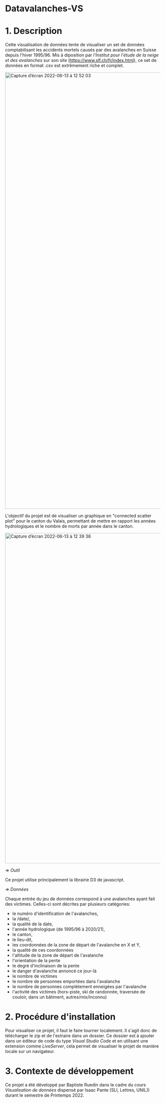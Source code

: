 # Datavalanches-VS

# 1. Description

Cette visualisation de données tente de visualiser un set de données comptabilisant les accidents mortels causés par des avalanches en Suisse depuis l'hiver 1995/96. 
Mis à diposition par _l'Institut pour l'étude de la neige et des avalanches_ sur son site (https://www.slf.ch/fr/index.html), ce set de données en format .csv est extrêmement riche et complet.

<img width="1422" alt="Capture d’écran 2022-06-13 à 12 52 03" src="https://user-images.githubusercontent.com/100225833/173338507-572d1b69-5d79-4a1e-9663-4d09177d0cef.png">


L'objectif du projet est de visualiser un graphique en "connected scatter plot" pour le canton du Valais, permettant de mettre en rapport les années hydrologiques et le nombre de morts par année dans le canton. 

<img width="1076" alt="Capture d’écran 2022-06-13 à 12 39 36" src="https://user-images.githubusercontent.com/100225833/173336435-e475ffcf-3e34-44b8-be0c-0e854c6599f0.png">

=> _Outil_

Ce projet utilise principalement la librairie D3 de javascript.

=> _Données_

Chaque entrée du jeu de données correspond à une avalanches ayant fait des victimes. Celles-ci sont décrites par plusieurs catégories: 
- le numéro d'identification de l'avalanches, 
- la /date/, 
- la qualité de la date, 
- l'année hydrologique (de 1995/96 à 2020/21), 
- le canton, 
- le lieu-dit, 
- les coordonnées de la zone de départ de l'avalanche en X et Y,
- la qualité de ces coordonnées
- l'altitude de la zone de départ de l'avalanche
- l'orientation de la pente
- le degré d'inclinaison de la pente
- le danger d'avalanche annoncé ce jour-là
- le nombre de victimes
- le nombre de personnes emportées dans l'avalanche
- le nombre de personnes complètement enneigées par l'avalanche
- l'activité des victimes (hors-piste, ski de randonnée, traversée de couloir, dans un bâtiment, autres/mix/inconnu)

# 2. Procédure d'installation

Pour visualiser ce projet, il faut le faire tourner localement.
Il s'agit donc de télécharger le zip et de l'extraire dans un dossier. Ce dossier est à ajouter dans un éditeur de code du type _Visual Studio Code_  et en utilisant une extension comme _LiveServer_, cela permet de visualiser le projet de manière locale sur un navigateur. 

# 3. Contexte de développement

Ce projet a été développé par Baptiste Ruedin dans le cadre du cours _Visualisation de données_ dispensé par Isaac Pante (SLI, Lettres, UNIL)) durant le semestre de Printemps 2022.




